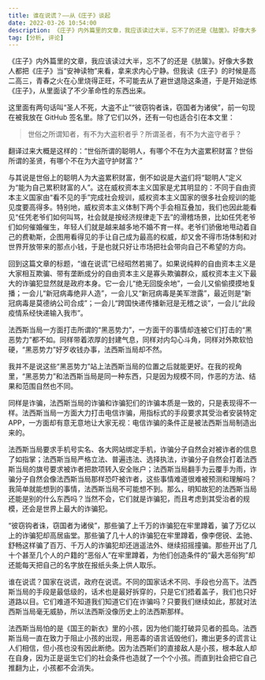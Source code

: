 ```yaml
---
title: 谁在说谎？——从《庄子》谈起
date: 2022-03-26 10:54:00
description: 《庄子》内外篇里的文章，我应该读过大半，忘不了的还是《胠箧》。好像大多数人都把《庄子》当“安神读物”来看，拿来求内心宁静。但我读《庄子》的时候是高二高三，青春之火在心里烧得正旺，不可能去从了避世退隐这条道，于是开始逆练《庄子》，从里面读了不少革命性的东西出来。
tag: [分析, 评论]
---
```


《庄子》内外篇里的文章，我应该读过大半，忘不了的还是《胠箧》。好像大多数人都把《庄子》当“安神读物”来看，拿来求内心宁静。但我读《庄子》的时候是高二高三，青春之火在心里烧得正旺，不可能去从了避世退隐这条道，于是开始逆练《庄子》，从里面读了不少革命性的东西出来。

这里面有两句话叫“圣人不死，大盗不止”“彼窃钩者诛，窃国者为诸侯”，前一句现在被我放在 GitHub 签名里。除了它们以外，还有一句也适合引在本文里：

> 世俗之所谓知者，有不为大盗积者乎？所谓圣者，有不为大盗守者乎？

翻译过来大概是这样的：“世俗所谓的聪明人，有哪个不在为大盗累积财富？世俗所谓的圣贤，有哪个不在为大盗守护财富？”

与其说是世俗上的聪明人为大盗累积财富，倒不如说是大盗们将“聪明人”定义为“能为自己累积财富的人”。这在威权资本主义国家是尤其明显的：不同于自由资本主义国家由“看不见的手”完成社会规训，威权资本主义国家的很多社会规训的能见度要高得多。特别地，威权资本主义体制下两个手会相互叠加，我们也因此能看见“任凭老爷们如何叫骂，社会就是按经济规律走下去”的滑稽场景，比如任凭老爷们如何催婚催生，年轻人们就是越来越多地不婚不育一样。老爷们骄傲地甩动着自己的费勒斯，企图用看得见的手让自己成为最高的权威，却又舍不得市场体制和对世界开放带来的那点小钱，于是也就只好让市场把社会带向自己不希望的方向。

回到这篇文章的标题，“谁在说谎”已经昭然若揭了。如果说纯粹的自由资本主义是大家相互欺骗、带有垄断成分的自由资本主义是寡头欺骗群众，威权资本主义下最大的诈骗犯显然就是政府本身。它一会儿“绝无回旋余地”，一会儿又偷偷摸摸地复播；一会儿“新冠病毒绝非人造”，一会儿又“新冠病毒是美军泄露”，最近则是“新冠病毒是莫德纳公司合成”；一会儿“跨国快递传播新冠是无稽之谈”，一会儿“此段疫情系经快递输入我市”。

法西斯当局一方面打击所谓的“黑恶势力”，一方面干的事情却连被它们打击的“黑恶势力”都不如。同样带着浓厚的封建气息，同样对内勾心斗角，同样对外欺软怕硬，“黑恶势力”好歹收钱办事，法西斯当局却不然。

我并不是说这些“黑恶势力”站上法西斯当局的位置之后就能更好。在我的视角里，“黑恶势力”和法西斯当局是同一种东西，只是因为规模不同，作恶的方法、结果和范围自然也不同。

同样是诈骗，法西斯当局的诈骗和诈骗犯们的诈骗本质是一致的，只是表现得不一样。法西斯当局一方面大力打击电信诈骗，用指标式的手段要求其受治者安装特定 APP，一方面却有意无意地让大家无视：电信诈骗的条件正是被法西斯当局制造出来的。

法西斯当局要求手机号实名、各大网站绑定手机，诈骗分子自然会对被诈者的信息了如指掌；法西斯当局严格立法、普遍违法、选择执法，诈骗分子自然会打着法西斯当局的旗号要求被诈者把款项转入安全账户；法西斯当局翻手为云覆手为雨，诈骗分子自然会像法西斯当局那样恐吓被诈者，这些事情难道很难被预测和理解吗？我简单就能想到的事情，法西斯当局不可能想不到。那么，明知故犯的法西斯当局还能是别的什么东西吗？当然不会，它们就是诈骗犯，而且考虑到其受治者的规模，还会是世界上最大的诈骗犯。

“彼窃钩者诛，窃国者为诸侯”，那些骗了上千万的诈骗犯在牢里蹲着，骗了万亿以上的诈骗犯却高居庙堂。那些骗了几十人的诈骗犯在牢里蹲着，像李偲锐、孟驰、舒畅这样骗了百万、千万人的诈骗犯却还逍遥法外、继续招摇撞骗。那些开出了几十个甚至几个人的户籍的“恶俗人”在牢里蹲着，为他们创造条件的“最大恶俗狗”却还能每天把自己的名字放在报纸头条上供人取乐。

谁在说谎？国家在说谎，政府在说谎。不同的国家话术不同、手段也分高下。法西斯当局的手段是最低级的，话术也是最好拆穿的，只是它们捂着盖子，我们也只好道路以目。它们难道不知道我们知道它们在诈骗吗？只要我们继续如此，那就对法西斯当局毫无威胁，所以法西斯没像历史上的法西斯那样。

法西斯当局怕的是《国王的新衣》里的小孩，因为他们能打破异见者的孤岛。法西斯当局一直在致力于阻止小孩的出现，用恶毒的语言诋毁他们，撒出更多的谎言让人们相信，但小孩也没有因此断绝。因为法西斯们的直接敌人是小孩，根本敌人却在自身，因为正是诞生它们的社会条件也造就了一个个小孩。而直到社会把它自己推翻为止，小孩都不会消失。
